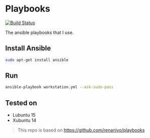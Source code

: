 Playbooks
=========

[![Build Status](https://travis-ci.org/drgarcia1986/playbooks.svg)](https://travis-ci.org/drgarcia1986/playbooks)

The ansible playbooks that I use.

Install Ansible
---------------

```bash
sudo apt-get install ansible
```

Run
---

```bash
ansible-playbook workstation.yml --ask-sudo-pass
```

Tested on
---------

* Lubuntu 15
* Xubuntu 14

> This repo is based on https://github.com/renanivo/playbooks
